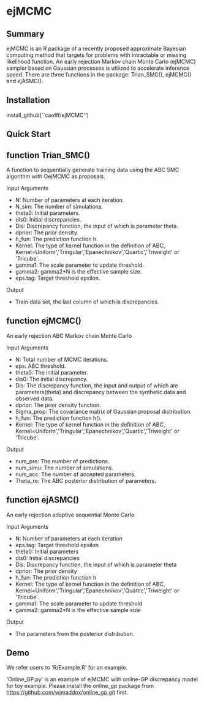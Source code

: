 # ejMCMC

Summary
-------
ejMCMC is an R package of a recently proposed approximate Bayesian computing method that targets for problems with intractable or missing likelihood function. An early rejection Markov chain Monte Carlo (ejMCMC) sampler based on Gaussian processes is utilized to accelerate inference speed. There are three functions in the package: Trian_SMC(), ejMCMC() and ejASMC(). 

Installation
------------
install_github(``caofff/ejMCMC'')

Quick Start
------------

function Trian_SMC()
-----
A function to sequentially generate training data using the ABC SMC algorithm with OejMCMC as proposals.

Input Arguments
- N: Number of parameters at each iteration.
- N_sim:  The number of simulations.
- theta0: Initial parameters.
- dis0: Initial discrepancies.
- Dis: Discrepancy function, the input of which is parameter theta.
- dprior: The prior density.
- h_fun: The prediction function  h.
- Kernel: The type of kernel function in the definition of ABC, Kernel=Uniform','Tringular','Epanechnikov','Quartic','Triweight' or 'Tricube'.
- gamma1: The scale parameter to update threshold.
- gamma2: gamma2*N is the effective sample size.
- eps.tag:  Target threshold epsilon.

Output
- Train data set, the last column of which is discrepancies.


function ejMCMC()
-----
An early rejection ABC Markov chain Monte Carlo

Input Arguments
- N: Total number of MCMC iterations.
- eps: ABC threshold.
- theta0: The initial parameter.
- dis0: The initial discrepancy.
- Dis: The discrepancy function, the input and output of which are parameters(theta) and discrepancy between the synthetic data and observed data.
- dprior: The prior density function.
- Sigma_prop: The covariance matrix of Gaussian proposal distribution.
- h_fun: The prediction function h().
- Kernel: The type of kernel function in the definition of ABC, Kernel=Uniform','Tringular','Epanechnikov','Quartic','Triweight' or 'Tricube'.

Output
- num_pre: The number of predictions. 
- num_simu: The number of simulations.
- num_acc: The number of accepted parameters.
- Theta_re: The ABC posterior distribution of parameters.



function ejASMC()
-----
An early rejection adaptive sequential Monte Carlo

Input Arguments
- N: Number of parameters at each iteration
- eps.tag:  Target threshold epsilon
- theta0: Initial parameters
- dis0: Initial discrepancies
- Dis: Discrepancy function, the input of which is parameter theta
- dprior: The prior density
- h_fun: The prediction function  h
- Kernel: The type of kernel function in the definition of ABC, Kernel=Uniform','Tringular','Epanechnikov','Quartic','Triweight' or 'Tricube'.
- gamma1: The scale parameter to update threshold
- gamma2: gamma2*N is the effective sample size

Output
- The parameters from the posterior distribution.

Demo
-----
We refer users to 'R/Example.R' for  an example.

'Online_GP.py' is an example of ejMCMC with online-GP discrepancy model for toy example.
Please install the online_gp package from https://github.com/wjmaddox/online_gp.git first.


